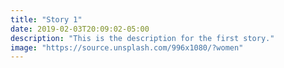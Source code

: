 ```yaml
---
title: "Story 1"
date: 2019-02-03T20:09:02-05:00
description: "This is the description for the first story."
image: "https://source.unsplash.com/996x1080/?women"
---
```

